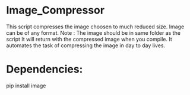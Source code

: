 # Image_Compressor

This script compresses the image choosen to much reduced size. Image can be of any format.
Note : The image should be in same folder as the script
It will return with the compressed image when you compile.
It automates the task of compressing the image in day to day lives.

# Dependencies:

   pip install image

